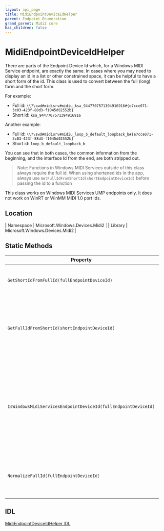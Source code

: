```yaml
---
layout: api_page
title: MidiEndpointDeviceIdHelper
parent: Endpoint Enumeration
grand_parent: Midi2 core
has_children: false
---
```


# MidiEndpointDeviceIdHelper

There are parts of the Endpoint Device Id which, for a Windows MIDI Service endpoint, are exactly the same. In cases where you may need to display an id in a list or other constrained space, it can be helpful to have a short form of the id. This class is used to convert between the full (long) form and the short form. 

For example:

- Full id: `\\?\swd#midisrv#midiu_ksa_9447707571394916916#{e7cce071-3c03-423f-88d3-f1045d02552b}`
- Short id: `ksa_9447707571394916916`

Another example:

- Full id: `\\?\swd#midisrv#midiu_loop_b_default_loopback_b#{e7cce071-3c03-423f-88d3-f1045d02552b}`
- Short id: `loop_b_default_loopback_b`

You can see that in both cases, the common information from the beginning, and the interface Id from the end, are both stripped out.

> Note: Functions in Windows MIDI Services outside of this class always require the full id. When using shortened ids in the app, always use `GetFullIdFromShortId(shortEndpointDeviceId)` before passing the id to a function

This class works on Windows MIDI Services UMP endpoints only. It does not work on WinRT or WinMM MIDI 1.0 port Ids.

## Location

| Namespace | Microsoft.Windows.Devices.Midi2 |
| Library | Microsoft.Windows.Devices.Midi2 |

## Static Methods

| Property | Description |
| --------------- | ----------- |
| `GetShortIdFromFullId(fullEndpointDeviceId)` | Returns the short form of the Endpoint Device Id |
| `GetFullIdFromShortId(shortEndpointDeviceId)` | Given a short id, returns the full id. No validation is performed to ensure the id is a valid UMP Endpoint |
| `IsWindowsMidiServicesEndpointDeviceId(fullEndpointDeviceId)` | Returns true if the endpoint device id appear to be a Windows MIDI Services UMP Endpoint Device Id. No actual lookup is performed. |
| `NormalizeFullId(fullEndpointDeviceId)` | Returns the id in normalized form: trimmed and lowercase. |

## IDL

[MidiEndpointDeviceIdHelper IDL](https://github.com/microsoft/MIDI/blob/main/src/app-sdk/winrt/MidiEndpointDeviceIdHelper.idl)

